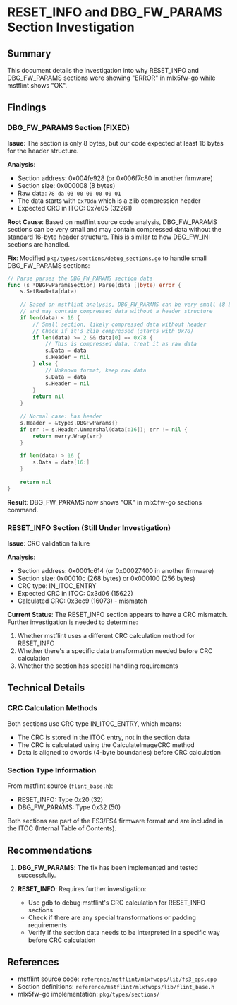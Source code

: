 # RESET_INFO and DBG_FW_PARAMS Section Investigation

## Summary

This document details the investigation into why RESET_INFO and DBG_FW_PARAMS sections were showing "ERROR" in mlx5fw-go while mstflint shows "OK".

## Findings

### DBG_FW_PARAMS Section (FIXED)

**Issue**: The section is only 8 bytes, but our code expected at least 16 bytes for the header structure.

**Analysis**:
- Section address: 0x004fe928 (or 0x006f7c80 in another firmware)
- Section size: 0x000008 (8 bytes)
- Raw data: `78 da 03 00 00 00 00 01`
- The data starts with `0x78da` which is a zlib compression header
- Expected CRC in ITOC: 0x7e05 (32261)

**Root Cause**: Based on mstflint source code analysis, DBG_FW_PARAMS sections can be very small and may contain compressed data without the standard 16-byte header structure. This is similar to how DBG_FW_INI sections are handled.

**Fix**: Modified `pkg/types/sections/debug_sections.go` to handle small DBG_FW_PARAMS sections:
```go
// Parse parses the DBG_FW_PARAMS section data
func (s *DBGFwParamsSection) Parse(data []byte) error {
    s.SetRawData(data)
    
    // Based on mstflint analysis, DBG_FW_PARAMS can be very small (8 bytes)
    // and may contain compressed data without a header structure
    if len(data) < 16 {
        // Small section, likely compressed data without header
        // Check if it's zlib compressed (starts with 0x78)
        if len(data) >= 2 && data[0] == 0x78 {
            // This is compressed data, treat it as raw data
            s.Data = data
            s.Header = nil
        } else {
            // Unknown format, keep raw data
            s.Data = data
            s.Header = nil
        }
        return nil
    }
    
    // Normal case: has header
    s.Header = &types.DBGFwParams{}
    if err := s.Header.Unmarshal(data[:16]); err != nil {
        return merry.Wrap(err)
    }
    
    if len(data) > 16 {
        s.Data = data[16:]
    }
    
    return nil
}
```

**Result**: DBG_FW_PARAMS now shows "OK" in mlx5fw-go sections command.

### RESET_INFO Section (Still Under Investigation)

**Issue**: CRC validation failure

**Analysis**:
- Section address: 0x0001c614 (or 0x00027400 in another firmware)
- Section size: 0x00010c (268 bytes) or 0x000100 (256 bytes)
- CRC type: IN_ITOC_ENTRY
- Expected CRC in ITOC: 0x3d06 (15622)
- Calculated CRC: 0x3ec9 (16073) - mismatch

**Current Status**: The RESET_INFO section appears to have a CRC mismatch. Further investigation is needed to determine:
1. Whether mstflint uses a different CRC calculation method for RESET_INFO
2. Whether there's a specific data transformation needed before CRC calculation
3. Whether the section has special handling requirements

## Technical Details

### CRC Calculation Methods

Both sections use CRC type IN_ITOC_ENTRY, which means:
- The CRC is stored in the ITOC entry, not in the section data
- The CRC is calculated using the CalculateImageCRC method
- Data is aligned to dwords (4-byte boundaries) before CRC calculation

### Section Type Information

From mstflint source (`flint_base.h`):
- RESET_INFO: Type 0x20 (32)
- DBG_FW_PARAMS: Type 0x32 (50)

Both sections are part of the FS3/FS4 firmware format and are included in the ITOC (Internal Table of Contents).

## Recommendations

1. **DBG_FW_PARAMS**: The fix has been implemented and tested successfully.

2. **RESET_INFO**: Requires further investigation:
   - Use gdb to debug mstflint's CRC calculation for RESET_INFO sections
   - Check if there are any special transformations or padding requirements
   - Verify if the section data needs to be interpreted in a specific way before CRC calculation

## References

- mstflint source code: `reference/mstflint/mlxfwops/lib/fs3_ops.cpp`
- Section definitions: `reference/mstflint/mlxfwops/lib/flint_base.h`
- mlx5fw-go implementation: `pkg/types/sections/`